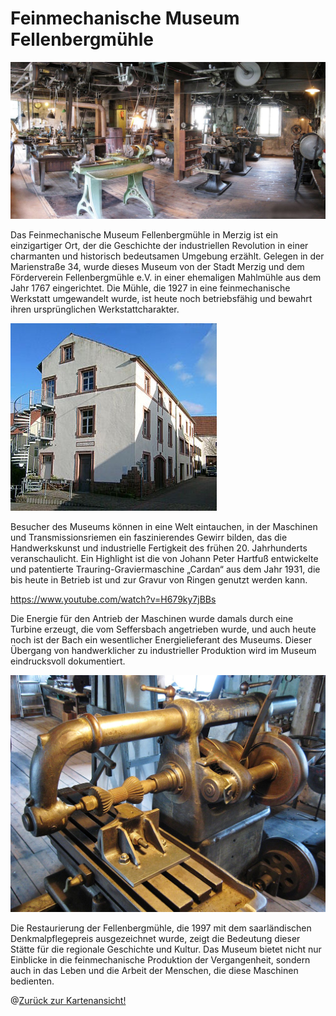 # Feinmechanische Museum Fellenbergmühle

![Fellenbergmühle Innenansicht](media/fellenbergmuehle2.jpg)

Das Feinmechanische Museum Fellenbergmühle in Merzig ist ein einzigartiger Ort, der die Geschichte der industriellen Revolution in einer charmanten und historisch bedeutsamen Umgebung erzählt. Gelegen in der Marienstraße 34, wurde dieses Museum von der Stadt Merzig und dem Förderverein Fellenbergmühle e.V. in einer ehemaligen Mahlmühle aus dem Jahr 1767 eingerichtet. Die Mühle, die 1927 in eine feinmechanische Werkstatt umgewandelt wurde, ist heute noch betriebsfähig und bewahrt ihren ursprünglichen Werkstattcharakter.

![Fellenbergmühle Außenansicht](media/fellenbergmuehle1.jpg)

Besucher des Museums können in eine Welt eintauchen, in der Maschinen und Transmissionsriemen ein faszinierendes Gewirr bilden, das die Handwerkskunst und industrielle Fertigkeit des frühen 20. Jahrhunderts veranschaulicht. Ein Highlight ist die von Johann Peter Hartfuß entwickelte und patentierte Trauring-Graviermaschine „Cardan“ aus dem Jahr 1931, die bis heute in Betrieb ist und zur Gravur von Ringen genutzt werden kann.

https://www.youtube.com/watch?v=H679ky7jBBs

Die Energie für den Antrieb der Maschinen wurde damals durch eine Turbine erzeugt, die vom Seffersbach angetrieben wurde, und auch heute noch ist der Bach ein wesentlicher Energielieferant des Museums. Dieser Übergang von handwerklicher zu industrieller Produktion wird im Museum eindrucksvoll dokumentiert.

![Zahnradfrässmachine](media/fellenbergmuehle4.jpg)

Die Restaurierung der Fellenbergmühle, die 1997 mit dem saarländischen Denkmalpflegepreis ausgezeichnet wurde, zeigt die Bedeutung dieser Stätte für die regionale Geschichte und Kultur. Das Museum bietet nicht nur Einblicke in die feinmechanische Produktion der Vergangenheit, sondern auch in das Leben und die Arbeit der Menschen, die diese Maschinen bedienten.

@[Zurück zur Kartenansicht!](kartenansicht.md)
